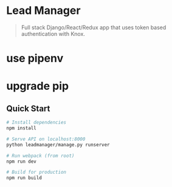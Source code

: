 # Lead Manager

> Full stack Django/React/Redux app that uses token based authentication with Knox.

# use pipenv

# upgrade pip


## Quick Start

```bash
# Install dependencies
npm install

# Serve API on localhost:8000
python leadmanager/manage.py runserver

# Run webpack (from root)
npm run dev

# Build for production
npm run build
```
